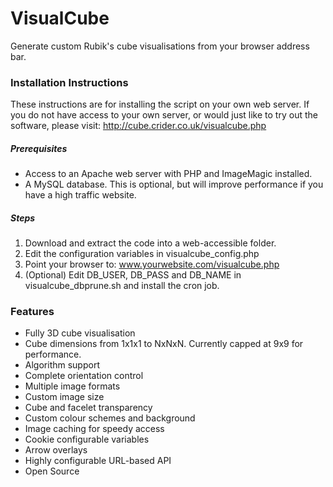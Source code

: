 # VisualCube
Generate custom Rubik's cube visualisations from your browser address bar. 

### Installation Instructions

These instructions are for installing the script on your own web server. If you do not have access to your own server, or would just like to try out the software, please visit:
http://cube.crider.co.uk/visualcube.php

##### Prerequisites

* Access to an Apache web server with PHP and ImageMagic installed.
* A MySQL database. This is optional, but will improve performance if you have a high traffic website.

##### Steps

1. Download and extract the code into a web-accessible folder.
2. Edit the configuration variables in visualcube_config.php
3. Point your browser to: www.yourwebsite.com/visualcube.php
4. (Optional) Edit DB_USER, DB_PASS and DB_NAME in visualcube_dbprune.sh and install the cron job.


### Features

* Fully 3D cube visualisation
* Cube dimensions from 1x1x1 to NxNxN. Currently capped at 9x9 for performance.
* Algorithm support
* Complete orientation control
* Multiple image formats
* Custom image size
* Cube and facelet transparency
* Custom colour schemes and background
* Image caching for speedy access
* Cookie configurable variables
* Arrow overlays
* Highly configurable URL-based API
* Open Source

